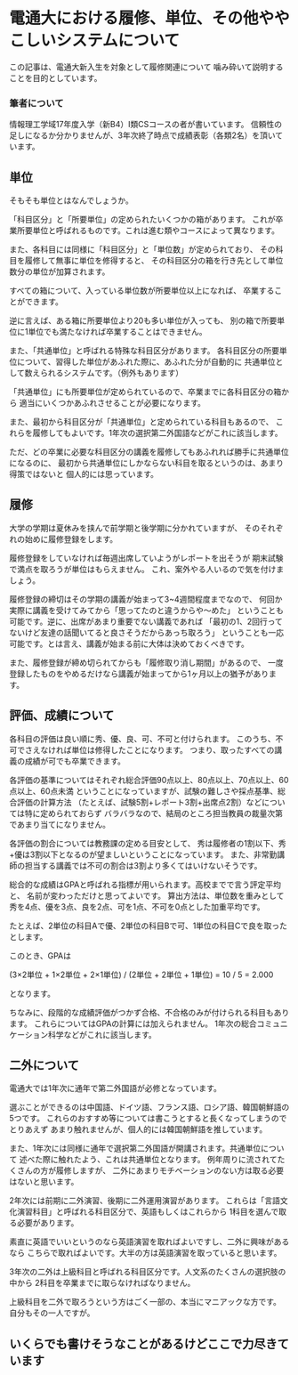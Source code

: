 # 電通大における履修、単位、その他ややこしいシステムについて

この記事は、電通大新入生を対象として履修関連について
噛み砕いて説明することを目的としています。

### 筆者について

情報理工学域17年度入学（新B4）Ⅰ類CSコースの者が書いています。
信頼性の足しになるか分かりませんが、3年次終了時点で成績表彰（各類2名）を頂いています。

## 単位

そもそも単位とはなんでしょうか。

「科目区分」と「所要単位」の定められたいくつかの箱があります。
これが卒業所要単位と呼ばれるものです。これは進む類やコースによって異なります。

また、各科目には同様に「科目区分」と「単位数」が定められており、
その科目を履修して無事に単位を修得すると、
その科目区分の箱を行き先として単位数分の単位が加算されます。

すべての箱について、入っている単位数が所要単位以上になれば、
卒業することができます。

逆に言えば、ある箱に所要単位より20も多い単位が入っても、
別の箱で所要単位に1単位でも満たなければ卒業することはできません。

また、「共通単位」と呼ばれる特殊な科目区分があります。
各科目区分の所要単位について、習得した単位があふれた際に、あふれた分が自動的に
共通単位として数えられるシステムです。（例外もあります）

「共通単位」にも所要単位が定められているので、卒業までに各科目区分の箱から
適当にいくつかあふれさせることが必要になります。

また、最初から科目区分が「共通単位」と定められている科目もあるので、
これらを履修してもよいです。1年次の選択第二外国語などがこれに該当します。

ただ、どの卒業に必要な科目区分の講義を履修してもあふれれば勝手に共通単位になるのに、
最初から共通単位にしかならない科目を取るというのは、あまり得策ではないと
個人的には思っています。

## 履修

大学の学期は夏休みを挟んで前学期と後学期に分かれていますが、
そのそれぞれの始めに履修登録をします。

履修登録をしていなければ毎週出席していようがレポートを出そうが
期末試験で満点を取ろうが単位はもらえません。
これ、案外やる人いるので気を付けましょう。

履修登録の締切はその学期の講義が始まって3~4週間程度までなので、
何回か実際に講義を受けてみてから「思ってたのと違うからや～めた」
ということも可能です。逆に、出席があまり重要でない講義であれば
「最初の1、2回行ってないけど友達の話聞いてると良さそうだからあっち取ろう」
ということも一応可能です。とは言え、講義が始まる前に大体は決めておくべきです。

また、履修登録が締め切られてからも「履修取り消し期間」があるので、
一度登録したものをやめるだけなら講義が始まってから1ヶ月以上の猶予があります。

## 評価、成績について

各科目の評価は良い順に秀、優、良、可、不可と付けられます。
このうち、不可でさえなければ単位は修得したことになります。
つまり、取ったすべての講義の成績が可でも卒業できます。

各評価の基準についてはそれぞれ総合評価90点以上、80点以上、70点以上、60点以上、60点未満
ということになっていますが、試験の難しさや採点基準、総合評価の計算方法
（たとえば、試験5割+レポート3割+出席点2割）などについては特に定められておらず
バラバラなので、結局のところ担当教員の裁量次第であまり当てになりません。

各評価の割合については教務課の定める目安として、
秀は履修者の1割以下、秀+優は3割以下となるのが望ましいということになっています。
また、非常勤講師の担当する講義では不可の割合は3割より多くてはいけないそうです。

総合的な成績はGPAと呼ばれる指標が用いられます。高校までで言う評定平均と、
名前が変わっただけと思ってよいです。
算出方法は、単位数を重みとして秀を4点、優を3点、良を2点、可を1点、不可を0点とした加重平均です。

たとえば、2単位の科目Aで優、2単位の科目Bで可、1単位の科目Cで良を取ったとします。

このとき、GPAは 

(3×2単位 + 1×2単位 + 2×1単位) / (2単位 + 2単位 + 1単位) = 10 / 5 = 2.000 

となります。

ちなみに、段階的な成績評価がつかず合格、不合格のみが付けられる科目もあります。
これらについてはGPAの計算には加えられません。
1年次の総合コミュニケーション科学などがこれに該当します。

## 二外について

電通大では1年次に通年で第二外国語が必修となっています。

選ぶことができるのは中国語、ドイツ語、フランス語、ロシア語、韓国朝鮮語の5つです。
これらのおすすめ等については書こうとすると長くなってしまうのでとりあえず
あまり触れませんが、個人的には韓国朝鮮語を推しています。

また、1年次には同様に通年で選択第二外国語が開講されます。共通単位について
述べた際に触れたよう、これは共通単位となります。
例年周りに流されてたくさんの方が履修しますが、
二外にあまりモチベーションのない方は取る必要はないと思います。

2年次には前期に二外演習、後期に二外運用演習があります。
これらは「言語文化演習科目」と呼ばれる科目区分で、英語もしくはこれらから
1科目を選んで取る必要があります。

素直に英語でいいというのなら英語演習を取ればよいですし、二外に興味があるなら
こちらで取ればよいです。大半の方は英語演習を取っていると思います。

3年次の二外は上級科目と呼ばれる科目区分です。人文系のたくさんの選択肢の中から
2科目を卒業までに取らなければなりません。

上級科目を二外で取ろうという方はごく一部の、本当にマニアックな方です。
自分もその一人ですが。

## いくらでも書けそうなことがあるけどここで力尽きています